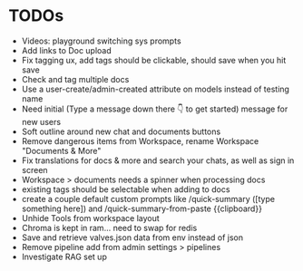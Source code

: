 # TODOs

- Videos: playground switching sys prompts
- Add links to Doc upload
- Fix tagging ux, add tags should be clickable, should save when you hit save
- Check and tag multiple docs
- Use a user-create/admin-created attribute on models instead of testing name
- Need initial (Type a message down there 👇 to get started) message for new users
- Soft outline around new chat and documents buttons
- Remove dangerous items from Workspace, rename Workspace "Documents & More"
- Fix translations for docs & more and search your chats, as well as sign in screen
- Workspace > documents needs a spinner when processing docs
- existing tags should be selectable when adding to docs
- create a couple default custom prompts like /quick-summary ([type something here]) and /quick-summary-from-paste {{clipboard}}
- Unhide Tools from workspace layout
- Chroma is kept in ram... need to swap for redis
- Save and retrieve valves.json data from env instead of json
- Remove pipeline add from admin settings > pipelines
- Investigate RAG set up
